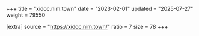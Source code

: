 +++
title = "xidoc.nim.town"
date = "2023-02-01"
updated = "2025-07-27"
weight = 79550

[extra]
source = "https://xidoc.nim.town/"
ratio = 7
size = 78
+++
